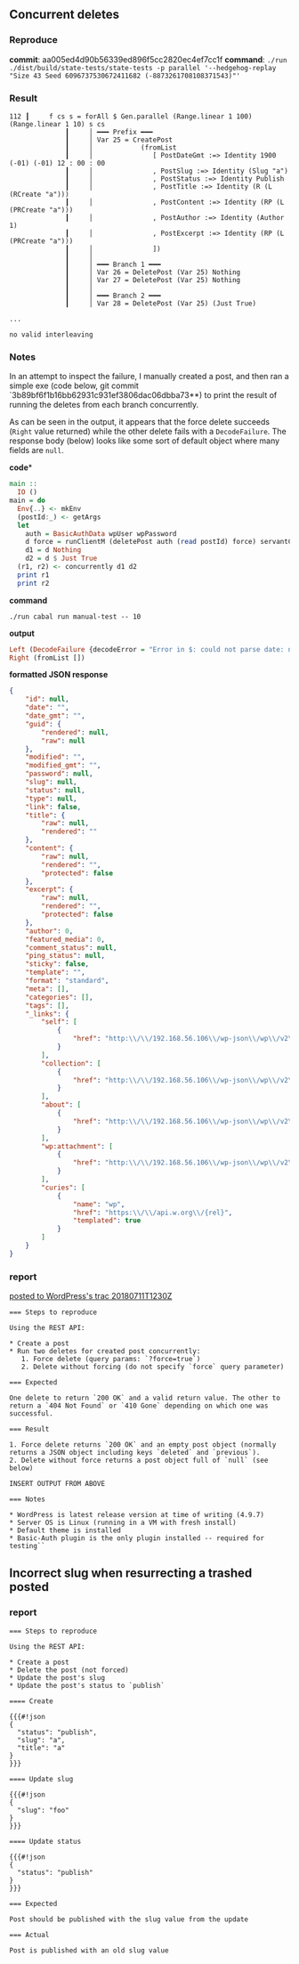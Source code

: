 ## Concurrent deletes

### Reproduce

**commit**: aa005ed4d90b56339ed896f5cc2820ec4ef7cc1f
**command**: `./run ./dist/build/state-tests/state-tests -p parallel '--hedgehog-replay "Size 43 Seed 6096737530672411682 (-8873261708108371543)"'`

### Result

```
112 ┃     f cs s = forAll $ Gen.parallel (Range.linear 1 100) (Range.linear 1 10) s cs
              ┃     │ ━━━ Prefix ━━━
              ┃     │ Var 25 = CreatePost
              ┃     │            (fromList
              ┃     │               [ PostDateGmt :=> Identity 1900 (-01) (-01) 12 : 00 : 00
              ┃     │               , PostSlug :=> Identity (Slug "a")
              ┃     │               , PostStatus :=> Identity Publish
              ┃     │               , PostTitle :=> Identity (R (L (RCreate "a")))
              ┃     │               , PostContent :=> Identity (RP (L (PRCreate "a")))
              ┃     │               , PostAuthor :=> Identity (Author 1)
              ┃     │               , PostExcerpt :=> Identity (RP (L (PRCreate "a")))
              ┃     │               ])
              ┃     │ 
              ┃     │ ━━━ Branch 1 ━━━
              ┃     │ Var 26 = DeletePost (Var 25) Nothing
              ┃     │ Var 27 = DeletePost (Var 25) Nothing
              ┃     │ 
              ┃     │ ━━━ Branch 2 ━━━
              ┃     │ Var 28 = DeletePost (Var 25) (Just True)

...

no valid interleaving
```

### Notes

In an attempt to inspect the failure, I manually created a post, and then ran a simple exe (code
below, git commit `3b89bf6f1b16bb62931c931ef3806dac06dbba73**) to print the result of running the
deletes from each branch concurrently.

As can be seen in the output, it appears that the force delete succeeds (`Right` value returned)
while the other delete fails with a `DecodeFailure`. The response body (below) looks like some sort
of default object where many fields are `null`.

**code***

```haskell
main ::
  IO ()
main = do
  Env{..} <- mkEnv
  (postId:_) <- getArgs
  let
    auth = BasicAuthData wpUser wpPassword
    d force = runClientM (deletePost auth (read postId) force) servantClient
    d1 = d Nothing
    d2 = d $ Just True
  (r1, r2) <- concurrently d1 d2
  print r1
  print r2

```

**command**

`./run cabal run manual-test -- 10`

**output**

```haskell
Left (DecodeFailure {decodeError = "Error in $: could not parse date: not enough input", responseContentType = application/json;charset=UTF-8, responseBody = "{\"id\":null,\"date\":\"\",\"date_gmt\":\"\",\"guid\":{\"rendered\":null,\"raw\":null},\"modified\":\"\",\"modified_gmt\":\"\",\"password\":null,\"slug\":null,\"status\":null,\"type\":null,\"link\":false,\"title\":{\"raw\":null,\"rendered\":\"\"},\"content\":{\"raw\":null,\"rendered\":\"\",\"protected\":false},\"excerpt\":{\"raw\":null,\"rendered\":\"\",\"protected\":false},\"author\":0,\"featured_media\":0,\"comment_status\":null,\"ping_status\":null,\"sticky\":false,\"template\":\"\",\"format\":\"standard\",\"meta\":[],\"categories\":[],\"tags\":[],\"_links\":{\"self\":[{\"href\":\"http:\\/\\/192.168.56.106\\/wp-json\\/wp\\/v2\\/posts\\/\"}],\"collection\":[{\"href\":\"http:\\/\\/192.168.56.106\\/wp-json\\/wp\\/v2\\/posts\"}],\"about\":[{\"href\":\"http:\\/\\/192.168.56.106\\/wp-json\\/wp\\/v2\\/types\\/post\"}],\"wp:attachment\":[{\"href\":\"http:\\/\\/192.168.56.106\\/wp-json\\/wp\\/v2\\/media\"}],\"curies\":[{\"name\":\"wp\",\"href\":\"https:\\/\\/api.w.org\\/{rel}\",\"templated\":true}]}}"})
Right (fromList [])
```

**formatted JSON response**

```json
{
    "id": null,
    "date": "",
    "date_gmt": "",
    "guid": {
        "rendered": null,
        "raw": null
    },
    "modified": "",
    "modified_gmt": "",
    "password": null,
    "slug": null,
    "status": null,
    "type": null,
    "link": false,
    "title": {
        "raw": null,
        "rendered": ""
    },
    "content": {
        "raw": null,
        "rendered": "",
        "protected": false
    },
    "excerpt": {
        "raw": null,
        "rendered": "",
        "protected": false
    },
    "author": 0,
    "featured_media": 0,
    "comment_status": null,
    "ping_status": null,
    "sticky": false,
    "template": "",
    "format": "standard",
    "meta": [],
    "categories": [],
    "tags": [],
    "_links": {
        "self": [
            {
                "href": "http:\\/\\/192.168.56.106\\/wp-json\\/wp\\/v2\\/posts\\/"
            }
        ],
        "collection": [
            {
                "href": "http:\\/\\/192.168.56.106\\/wp-json\\/wp\\/v2\\/posts"
            }
        ],
        "about": [
            {
                "href": "http:\\/\\/192.168.56.106\\/wp-json\\/wp\\/v2\\/types\\/post"
            }
        ],
        "wp:attachment": [
            {
                "href": "http:\\/\\/192.168.56.106\\/wp-json\\/wp\\/v2\\/media"
            }
        ],
        "curies": [
            {
                "name": "wp",
                "href": "https:\\/\\/api.w.org\\/{rel}",
                "templated": true
            }
        ]
    }
}
```

### report

[posted to WordPress's trac 20180711T1230Z](https://core.trac.wordpress.org/ticket/44568)

```
=== Steps to reproduce

Using the REST API:

* Create a post
* Run two deletes for created post concurrently:
   1. Force delete (query params: `?force=true`)
   2. Delete without forcing (do not specify `force` query parameter)

=== Expected

One delete to return `200 OK` and a valid return value. The other to return a `404 Not Found` or `410 Gone` depending on which one was successful.

=== Result

1. Force delete returns `200 OK` and an empty post object (normally returns a JSON object including keys `deleted` and `previous`).
2. Delete without force returns a post object full of `null` (see below)

INSERT OUTPUT FROM ABOVE

=== Notes

* WordPress is latest release version at time of writing (4.9.7)
* Server OS is Linux (running in a VM with fresh install)
* Default theme is installed
* Basic-Auth plugin is the only plugin installed -- required for testing``
```

## Incorrect slug when resurrecting a trashed posted

### report

```
=== Steps to reproduce

Using the REST API:

* Create a post
* Delete the post (not forced)
* Update the post's slug
* Update the post's status to `publish`

==== Create

{{{#!json
{
  "status": "publish",
  "slug": "a",
  "title": "a"
}
}}}

==== Update slug

{{{#!json
{
  "slug": "foo"
}
}}}

==== Update status

{{{#!json
{
  "status": "publish"
}
}}}

=== Expected 

Post should be published with the slug value from the update

=== Actual

Post is published with an old slug value
```

